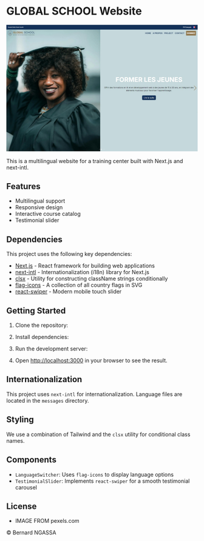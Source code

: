 # GLOBAL SCHOOL Website

![Training Center Website Screenshot](public/images/global_school.jpg)

This is a multilingual website for a training center built with Next.js and next-intl.

## Features

- Multilingual support
- Responsive design
- Interactive course catalog
- Testimonial slider

## Dependencies

This project uses the following key dependencies:

- [Next.js](https://nextjs.org/) - React framework for building web applications
- [next-intl](https://next-intl-docs.vercel.app/) - Internationalization (i18n) library for Next.js
- [clsx](https://github.com/lukeed/clsx) - Utility for constructing className strings conditionally
- [flag-icons](https://github.com/lipis/flag-icons) - A collection of all country flags in SVG
- [react-swiper](https://swiperjs.com/react) - Modern mobile touch slider

## Getting Started

1. Clone the repository:

2. Install dependencies:
3.  Run the development server:
4. Open [http://localhost:3000](http://localhost:3000) in your browser to see the result.

## Internationalization

This project uses `next-intl` for internationalization. Language files are located in the `messages` directory.

## Styling

We use a combination of Tailwind and the `clsx` utility for conditional class names.

## Components

- `LanguageSwitcher`: Uses `flag-icons` to display language options
- `TestimonialSlider`: Implements `react-swiper` for a smooth testimonial carousel



## License
- IMAGE FROM pexels.com

© Bernard NGASSA
